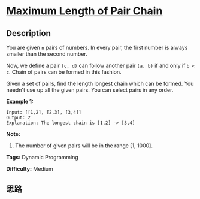 # [Maximum Length of Pair Chain][title]

## Description

You are given `n` pairs of numbers. In every pair, the first number is always
smaller than the second number.

Now, we define a pair `(c, d)` can follow another pair `(a, b)` if and only if
`b < c`. Chain of pairs can be formed in this fashion.

Given a set of pairs, find the length longest chain which can be formed. You
needn't use up all the given pairs. You can select pairs in any order.

**Example 1:**  
            Input: [[1,2], [2,3], [3,4]]    Output: 2    Explanation: The longest chain is [1,2] -> [3,4]    

**Note:**  

  1. The number of given pairs will be in the range [1, 1000].


**Tags:** Dynamic Programming

**Difficulty:** Medium

## 思路

[title]: https://leetcode.com/problems/maximum-length-of-pair-chain
